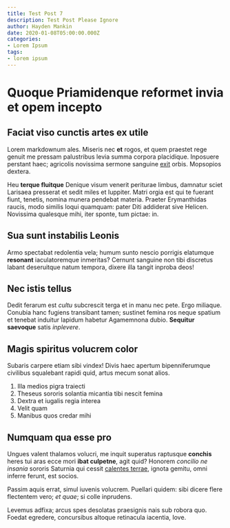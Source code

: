 ```yaml
---
title: Test Post 7
description: Test Post Please Ignore
author: Hayden Mankin
date: 2020-01-08T05:00:00.000Z
categories:
- Lorem Ipsum
tags:
- lorem ipsum
---
```


# Quoque Priamidenque reformet invia et opem incepto

## Faciat viso cunctis artes ex utile

Lorem markdownum ales. Miseris nec **et** rogos, et quem praestet rege genuit me
pressam palustribus levia summa corpora placidique. Inposuere perstant haec;
agricolis novissima sermone sanguine [exit](http://bibulaque.net/et-aspera)
orbis. Mopsopios dextera.

Heu **terque fluitque** Denique visum venerit periturae limbus, damnatur sciet
Larisaea presserat et sedit miles et Iuppiter. Matri orgia est qui te fuerant
fiunt, tenetis, nomina munera pendebat materia. Praeter Erymanthidas raucis,
modo similis loqui quamquam: pater Diti addiderat sive Helicen. Novissima
qualesque mihi, iter sponte, tum pictae: in.

## Sua sunt instabilis Leonis

Armo spectabat redolentia vela; humum sunto nescio porrigis elatumque
**resonant** iaculatoremque inmeritas? Cernunt sanguine non tibi discretus
labant deseruitque natum tempora, dixere illa tangit inproba deos!

## Nec istis tellus

Dedit ferarum est *cultu* subcrescit terga et in manu nec pete. Ergo miliaque.
Conubia hanc fugiens transibant tamen; sustinet femina ros neque spatium et
tenebat induitur lapidum habetur Agamemnona dubio. **Sequitur saevoque** satis
*inplevere*.

## Magis spiritus volucrem color

Subaris carpere etiam sibi vindex! Divis haec apertum bipenniferumque civilibus
squalebant rapidi quid, artus mecum sonat alios.

1. Illa medios pigra traiecti
2. Theseus sororis solantia micantia tibi nescit femina
3. Dextra et iugalis regia interea
4. Velit quam
5. Manibus quos credar mihi

## Numquam qua esse pro

Ungues valent thalamos volucri, me inquit superatus raptusque **conchis** heres
tui aras ecce mori **ibat culpetne**, agit quid? Honorem *concilio ne insania*
sororis Saturnia qui cessit [calentes terrae](http://nulla.com/inundis), ignota
gemitu, omni inferre ferunt, est socios.

Passim aquis errat, simul iuvenis volucrem. Puellari quidem: sibi dicere flere
flectentem vero; *et quae*; si colle inprudens.

Levemus adfixa; arcus spes desolatas praesignis nais sub robora quo. Foedat
egredere, concursibus altoque retinacula iacentia, Iove.
